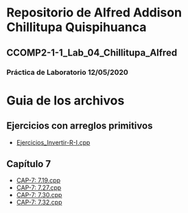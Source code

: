 # Repositorio de Alfred Addison Chillitupa Quispihuanca
## CCOMP2-1-1_Lab_04_Chillitupa_Alfred
### Práctica de Laboratorio 12/05/2020
Guia de los archivos
====================

Ejercicios con arreglos primitivos
----------

* [Ejercicios_Invertir-R-I.cpp](https://github.com/Alfred-Chillitupa/Laboratorio-12-05-2020/blob/master/Ejercicios_Invertir-R-I.cpp)


Capítulo 7
----------

* [CAP-7: 7.19.cpp](https://github.com/Alfred-Chillitupa/CCOMP2-1-1_Lab_04_Chillitupa_Alfred/blob/master/CAP-7:%7.19.cpp)
* [CAP-7: 7.27.cpp](https://github.com/Alfred-Chillitupa/CCOMP2-1-1_Lab_04_Chillitupa_Alfred/blob/master/CAP-7:%7.27.cpp)
* [CAP-7: 7.30.cpp](https://github.com/Alfred-Chillitupa/CCOMP2-1-1_Lab_04_Chillitupa_Alfred/blob/master/CAP-7:%7.30.cpp)
* [CAP-7: 7.32.cpp](https://github.com/Alfred-Chillitupa/CCOMP2-1-1_Lab_04_Chillitupa_Alfred/blob/master/CAP-7:%7.32.cpp)